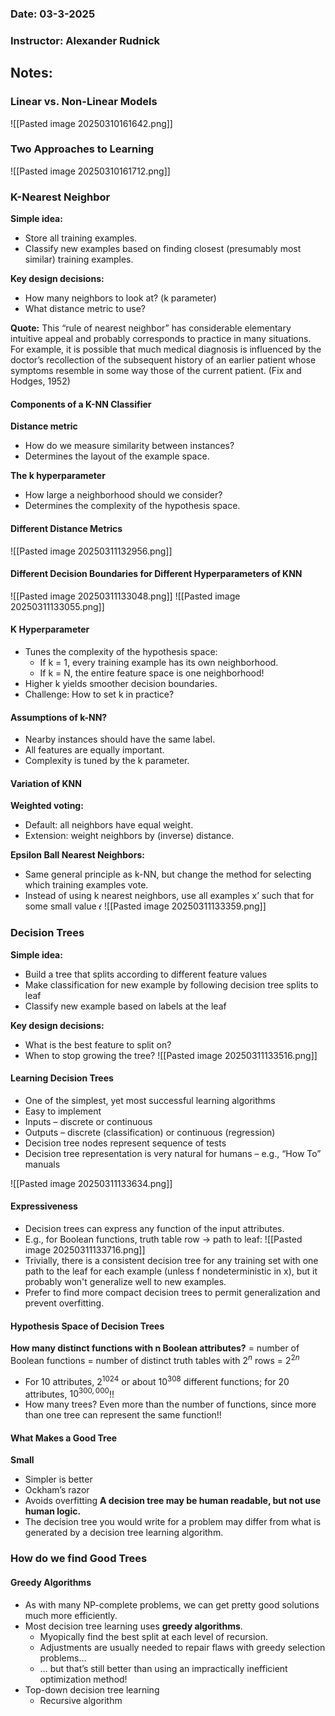 ### Date: 03-3-2025
### Instructor: Alexander Rudnick


## Notes:

### Linear vs. Non-Linear Models
![[Pasted image 20250310161642.png]]
### Two Approaches to Learning
![[Pasted image 20250310161712.png]]

### K-Nearest Neighbor
**Simple idea:**
- Store all training examples.
- Classify new examples based on finding closest (presumably most similar) training examples.

**Key design decisions:**
- How many neighbors to look at? (k parameter)
- What distance metric to use?

**Quote:**
This “rule of nearest neighbor” has considerable elementary intuitive appeal and probably corresponds to practice in many situations. For example, it is possible that much medical diagnosis is influenced by the doctor’s recollection of the subsequent history of an earlier patient whose symptoms resemble in some way those of the current patient.
				(Fix and Hodges, 1952) 

#### Components of a K-NN Classifier
**Distance metric**
- How do we measure similarity between instances?
- Determines the layout of the example space.

**The k hyperparameter**
- How large a neighborhood should we consider?
- Determines the complexity of the hypothesis space.

#### Different Distance Metrics
![[Pasted image 20250311132956.png]]
#### Different Decision Boundaries for Different Hyperparameters of KNN
![[Pasted image 20250311133048.png]]
![[Pasted image 20250311133055.png]]

#### K Hyperparameter
- Tunes the complexity of the hypothesis space:
	- If k = 1, every training example has its own neighborhood.
	- If k = N, the entire feature space is one neighborhood!
- Higher k yields smoother decision boundaries.
- Challenge: How to set k in practice?

#### Assumptions of k-NN?
- Nearby instances should have the same label.
- All features are equally important.
- Complexity is tuned by the k parameter.

#### Variation of KNN
**Weighted voting:**
- Default: all neighbors have equal weight.
- Extension: weight neighbors by (inverse) distance.

**Epsilon Ball Nearest Neighbors:**
- Same general principle as k-NN, but change the method for selecting which training examples vote.
- Instead of using k nearest neighbors, use all examples x’ such that for some small value 𝜖
![[Pasted image 20250311133359.png]]

### Decision Trees
**Simple idea:**
- Build a tree that splits according to different feature values
- Make classification for new example by following decision tree splits to leaf
- Classify new example based on labels at the leaf

**Key design decisions:**
- What is the best feature to split on?
- When to stop growing the tree?
![[Pasted image 20250311133516.png]]

#### Learning Decision Trees
- One of the simplest, yet most successful learning algorithms
- Easy to implement
- Inputs – discrete or continuous
- Outputs – discrete (classification) or continuous (regression)
- Decision tree nodes represent sequence of tests
- Decision tree representation is very natural for humans – e.g., “How To” manuals 

![[Pasted image 20250311133634.png]]

#### Expressiveness
- Decision trees can express any function of the input attributes.
- E.g., for Boolean functions, truth table row → path to leaf:
![[Pasted image 20250311133716.png]]
- Trivially, there is a consistent decision tree for any training set with one path to the leaf for each example (unless f nondeterministic in x), but it probably won't generalize well to new examples.
- Prefer to find more compact decision trees to permit generalization and prevent overfitting.

#### Hypothesis Space of Decision Trees
**How many distinct functions with n Boolean attributes?**
= number of Boolean functions
= number of distinct truth tables with $2^n$ rows = $2^{2n}$
- For 10 attributes, $2^{1024}$ or about $10^{308}$ different functions; for 20 attributes, $10^{300,000}$!!
- How many trees? Even more than the number of functions, since more than one tree can represent the same function!!

#### What Makes a Good Tree
**Small**
- Simpler is better
- Ockham’s razor
- Avoids overfitting
**A decision tree may be human readable, but not use human logic.**
- The decision tree you would write for a problem may differ from what is generated by a decision tree learning algorithm.

### How do we find Good Trees

#### Greedy Algorithms
- As with many NP-complete problems, we can get pretty good solutions much more efficiently.
- Most decision tree learning uses **greedy algorithms**.
	- Myopically find the best split at each level of recursion.
	- Adjustments are usually needed to repair flaws with greedy selection problems…
	- … but that’s still better than using an impractically inefficient optimization method!
- Top-down decision tree learning
	- Recursive algorithm

